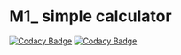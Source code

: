 # M1_ simple calculator
[![Codacy Badge](https://api.codacy.com/project/badge/Grade/cccc897d47474a34b306de293cda9eca)](https://app.codacy.com/gh/nikky1207/M1_Calculator?utm_source=github.com&utm_medium=referral&utm_content=nikky1207/M1_Calculator&utm_campaign=Badge_Grade_Settings)
[![Codacy Badge](https://app.codacy.com/project/badge/Grade/26e272f9dc2440ab8b0d5215202b58b5)](https://www.codacy.com/gh/nikky1207/M1_Calculator/dashboard?utm_source=github.com&amp;utm_medium=referral&amp;utm_content=nikky1207/M1_Calculator&amp;utm_campaign=Badge_Grade)
